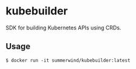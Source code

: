 # kubebuilder

SDK for building Kubernetes APIs using CRDs.

## Usage

```
$ docker run -it summerwind/kubebuilder:latest
```
